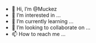 - 👋 Hi, I’m @Muckez
- 👀 I’m interested in ...
- 🌱 I’m currently learning ...
- 💞️ I’m looking to collaborate on ...
- 📫 How to reach me ...

<!---
Muckez/Muckez is a ✨ special ✨ repository because its `README.md` (this file) appears on your GitHub profile.
You can click the Preview link to take a look at your changes.
--->
